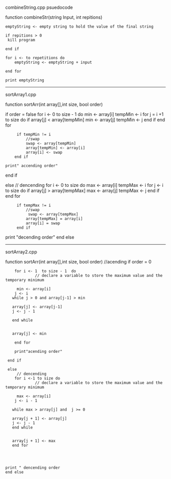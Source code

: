 
combineString.cpp psuedocode

function combineStr(string Input, int repitions)

    emptyString <- empty string to hold the value of the final string

    if repitions > 0
     kill program 

    end if

    for i <- to repetitions do
        emptyString <- emptyString + input

    end for

    print emptyString

---------------------------------------------------------------------

sortArray1.cpp

function sortArr(int array[],int size, bool order)

if order = false
  for i <- 0 to size - 1  do
         min <- array[i]
         tempMin <- i
         for j = i +1 to size do
             if array[j] < array[tempMin]
                 min <- array[j]
                 tempMin <- j
            end if
        end for
             

         
         if tempMin != i
             //swap
             swap <- array[tempMin]
             array[tempMin] <- array[i]
             array[i] <- swap
        end if

    print" accending order"

end if

else
  // dencending
            for i <- 0 to size do
         max <- array[i] 
         tempMax <- i
         for j <- i to size do
             if array[j] > array[tempMax]
                 max <- array[j]
                 tempMax <- j
            end if
        end for

             

         
         if tempMax != i
             //swap
              swap <- array[tempMax]
             array[tempMax] = array[i]
             array[i] = swap
         end if

print "decending order"
end else

----------------------------------------------------
sortArray2.cpp

 function sortArr(int array[],int size, bool order)
     //acending
     if order = 0 

  
        for i <- 1  to size - 1  do
                 // declare a variable to store the maximum value and the temporary minimum

         min <- array[i]
        j <- i 
       while j > 0 and array[j-1] > min

       array[j] <- array[j-1]
       j <- j - 1
       
       end while

       
       array[j] <- min

        end for
   
        print"acending order"
    
     end if

     else
         // dencending
        for i <-1 to size do
                 // declare a variable to store the maximum value and the temporary minimum

         max <- array[i]
        j <- i - 1

       while max > array[j] and  j >= 0

       array[j + 1] <- array[j]
       j <- j - 1
       end while

       
       array[j + 1] <- max
       end for

    
     

    print " dencending order
    end else
         





   


